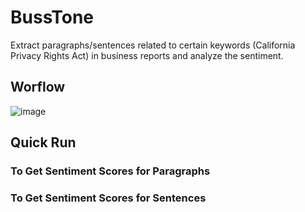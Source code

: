 # BussTone
Extract paragraphs/sentences related to certain keywords (California Privacy Rights Act) in business reports and analyze the sentiment. 
## Worflow
![image](https://github.com/user-attachments/assets/bf452382-6121-4b7b-a1a9-3036db2bd7f2)
## Quick Run
### To Get Sentiment Scores for Paragraphs
### To Get Sentiment Scores for Sentences
